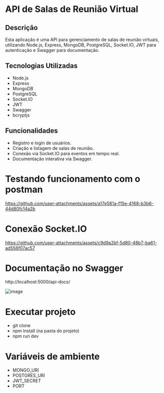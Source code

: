# API de Salas de Reunião Virtual
## Descrição
Esta aplicação é uma API para gerenciamento de salas de reunião virtuais, utilizando Node.js, Express, MongoDB, PostgreSQL, Socket.IO, JWT para autenticação e Swagger para documentação.

## Tecnologias Utilizadas
- Node.js
- Express
- MongoDB
- PostgreSQL
- Socket.IO
- JWT 
- Swagger 
- bcryptjs

## Funcionalidades

- Registro e login de usuários.
- Criação e listagem de salas de reunião.
- Conexão via Socket.IO para eventos em tempo real.
- Documentação interativa via Swagger.

# Testando funcionamento com o postman

https://github.com/user-attachments/assets/a17e581a-f15e-4168-b3b6-44d80fc14a2b

# Conexão Socket.IO

https://github.com/user-attachments/assets/c9d9a2bf-5d80-48b7-ba61-ad556f07ac57

# Documentação no Swagger

http://localhost:5000/api-docs/

![image](https://github.com/user-attachments/assets/ba6db0f2-3399-4378-8e80-5711420bba98)

# Executar projeto

- git clone
- npm install (na pasta do projeto)
- npm run dev

# Variáveis de ambiente

- MONGO_URI
- POSTGRES_URI
- JWT_SECRET
- PORT




